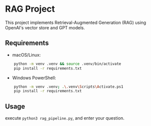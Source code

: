 # RAG Project

This project implements Retrieval-Augmented Generation (RAG) using OpenAI's vector store and GPT models.

## Requirements

- macOS/Linux:
```bash
    python -m venv .venv && source .venv/bin/activate
    pip install -r requirements.txt
```
- Windows PowerShell:
```bash
    python -m venv .venv; .\.venv\Scripts\Activate.ps1
    pip install -r requirements.txt
```

## Usage

execute `python3 rag_pipeline.py`, and enter your question.